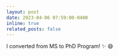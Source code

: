 ```yaml
---
layout: post
date: 2023-04-06 07:59:00-0400
inline: true
related_posts: false
---
```


I converted from MS to PhD Program! :sparkles: :smile:
